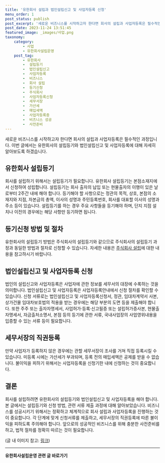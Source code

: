 ```yaml
---
title: '유한회사 설립과 법인설립신고 및 사업자등록 신청'
menu_order: 1
post_status: publish
post_excerpt: '새로운 비즈니스를 시작하고자 한다면 회사의 설립과 사업자등록은 필수적인 과정입니다. 이번 글에서는 유한회사의 설립등기와 법인설립신고 및 사업자등록에 대해 자세히 알아보도록 하겠습니다.'
post_date: 2023-11-24 13:51:45
featured_image: _images/사업.png
taxonomy:
    category:
        - 사업
        - 유한회사설립운영
    post_tag:
        - 유한회사
        -  설립등기
        -  법인설립신고
        -  사업자등록
        -  비즈니스
        -  회사 설립
        -  등기신청
        -  주식회사
        -  사업자등록신청
        -  세무서장
        -  가산세
        -  매입세액
        -  사업자등록증
        -  비즈니스 성공
        -  사전준비
---
```



새로운 비즈니스를 시작하고자 한다면 회사의 설립과 사업자등록은 필수적인 과정입니다. 이번 글에서는 유한회사의 설립등기와 법인설립신고 및 사업자등록에 대해 자세히 알아보도록 하겠습니다.

## 유한회사 설립등기

회사를 설립하기 위해서는 설립등기가 필요합니다. 유한회사 설립등기는 본점소재지에서 신청하여 성립합니다. 설립등기는 회사 출자의 납입 또는 현물출자의 이행이 있은 날로부터 2주간 내에 해야 합니다. 등기해야 할 사항으로는 정관의 목적, 상호, 본점의 소재지와 지점, 자본금의 총액, 이사의 성명과 주민등록번호, 회사를 대표할 이사의 성명과 주소 등이 있습니다. 설립등기를 하는 경우 주요 사항들을 등기해야 하며, 단지 지점 설치나 이전의 경우에는 해당 사항만 등기하면 됩니다.

## 등기신청 방법 및 절차

유한회사의 설립등기 방법은 주식회사의 설립등기와 같으므로 주식회사의 설립등기 과정과 동일한 방법과 절차로 신청할 수 있습니다. 자세한 내용은 [주식회사 설립](http://example.com)에 대한 내용을 참고하시기 바랍니다.

## 법인설립신고 및 사업자등록 신청

법인의 설립신고와 사업자등록은 사업자에 관한 정보를 세무서의 대장에 수록하는 것을 의미합니다. 법인설립신고 및 사업자등록은 사업자등록안내에서 신청 절차를 확인할 수 있습니다. 신청 서류로는 법인설립신고 및 사업자등록신청서, 정관, 임대차계약서 사본, 상가건물 임대차보호법의 적용을 받는 경우에는 해당 부분의 도면 등을 제출해야 합니다. 또한 주주 또는 출자자명세서, 사업허가·등록·신고필증 또는 설립허가증사본, 현물출자명세서, 자금출처소명서, 본점 등의 등기에 관한 서류, 국내사업장의 사업영위내용을 입증할 수 있는 서류 등이 필요합니다.

## 세무서장의 직권등록

만약 사업자가 등록하지 않은 경우에는 관할 세무서장이 조사를 거쳐 직접 등록시킬 수 있습니다. 미등록 시에는 가산세가 부과되며, 등록 전의 매입세액은 공제를 받을 수 없습니다. 불이익을 피하기 위해서는 사업자등록을 신청기한 내에 신청하는 것이 중요합니다.

## 결론

회사를 설립하려면 유한회사의 설립등기와 법인설립신고 및 사업자등록을 해야 합니다. 본 글에서는 설립등기와 신청 방법, 관련 서류 제출 과정에 대해 알아보았습니다. 비즈니스를 성공시키기 위해서는 정확하고 체계적으로 회사 설립과 사업자등록을 진행하는 것이 중요합니다. 각 단계에 맞게 신청서류를 제출하고, 세무서장의 직권등록에 따른 불이익을 피하도록 주의해야 합니다. 앞으로의 성공적인 비즈니스를 위해 충분한 사전준비를 하고, 법적 절차를 정확히 따르는 것이 필요합니다.

(글 내 이미지 참고: [링크](http://example.com))


<!-- wp:separator -->
<hr class="wp-block-separator has-alpha-channel-opacity"/>
<!-- /wp:separator -->

<!-- wp:group {"backgroundColor":"base","layout":{"type":"constrained"}} -->
<div class="wp-block-group has-base-background-color has-background"><!-- wp:paragraph {"align":"center","fontSize":"medium"} -->
<p class="has-text-align-center has-large-font-size"><strong>유한회사설립운영 관련 글 바로가기</strong></p>
<!-- /wp:paragraph -->


<!-- wp:latest-posts
{"categories":[{"id":27282,"count":19,"description":"","link":"https://uknowlaw.com/category/%ec%9c%a0%ed%95%9c%ed%9a%8c%ec%82%ac%ec%84%a4%eb%a6%bd%ec%9a%b4%ec%98%81/","name":"유한회사설립운영","slug":"유한회사설립운영","taxonomy":"category","parent":0,"meta":[],"_links":{"self":[{"href":"https://uknowlaw.com/wp-json/wp/v2/categories/27282"}],"collection":[{"href":"https://uknowlaw.com/wp-json/wp/v2/categories"}],"about":[{"href":"https://uknowlaw.com/wp-json/wp/v2/taxonomies/category"}],"wp:post_type":[{"href":"https://uknowlaw.com/wp-json/wp/v2/posts?categories=27282"}],"curies":[{"name":"wp","href":"https://api.w.org/{rel}","templated":true}]}}],"postsToShow":100,"excerptLength":28,"postLayout":"grid","columns":2,"featuredImageAlign":"left","featuredImageSizeSlug":"large","fontSize":"small"} /--></div>
<!-- /wp:group -->